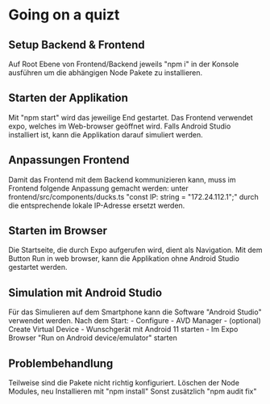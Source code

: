 # Going on a quizt

## Setup Backend & Frontend
Auf Root Ebene von Frontend/Backend jeweils "npm i" in der Konsole ausführen um die abhängigen Node Pakete zu installieren. 

## Starten der Applikation
Mit "npm start" wird das jeweilige End gestartet.
Das Frontend verwendet expo, welches im Web-browser geöffnet wird. 
Falls Android Studio installiert ist, kann die Applikation darauf simuliert werden.

## Anpassungen Frontend
Damit das Frontend mit dem Backend kommunizieren kann, muss im Frontend folgende Anpassung gemacht werden:
unter frontend/src/components/ducks.ts "const IP: string = "172.24.112.1";" durch die entsprechende lokale IP-Adresse ersetzt werden.

## Starten im Browser
Die Startseite, die durch Expo aufgerufen wird, dient als Navigation.
Mit dem Button Run in web browser, kann die Applikation ohne Android Studio gestartet werden.

## Simulation mit Android Studio
Für das Simulieren auf dem Smartphone kann die Software "Android Studio" verwendet werden.
Nach dem Start:
    - Configure
    - AVD Manager
    - (optional) Create Virtual Device
    - Wunschgerät mit Android 11 starten
    - Im Expo Browser "Run on Android device/emulator" starten

## Problembehandlung
Teilweise sind die Pakete nicht richtig konfiguriert.
Löschen der Node Modules, neu Installieren mit "npm install"
Sonst zusätzlich "npm audit fix"